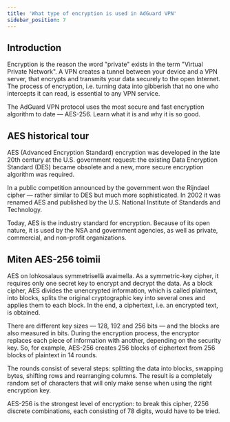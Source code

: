 ```yaml
---
title: 'What type of encryption is used in AdGuard VPN'
sidebar_position: 7
---
```


## Introduction

Encryption is the reason the word "private" exists in the term "Virtual Private Network". A VPN creates a tunnel between your device and a VPN server, that encrypts and transmits your data securely to the open Internet. The process of encryption, i.e. turning data into gibberish that no one who intercepts it can read, is essential to any VPN service.

The AdGuard VPN protocol uses the most secure and fast encryption algorithm to date — AES-256. Learn what it is and why it is so good.

## AES historical tour

AES (Advanced Encryption Standard) encryption was developed in the late 20th century at the U.S. government request: the existing Data Encryption Standard (DES) became obsolete and a new, more secure encryption algorithm was required.

In a public competition announced by the government won the Rijndael cipher — rather similar to DES but much more sophisticated. In 2002 it was renamed AES and published by the U.S. National Institute of Standards and Technology.

Today, AES is the industry standard for encryption. Because of its open nature, it is used by the NSA and government agencies, as well as private, commercial, and non-profit organizations.

## Miten AES-256 toimii

AES on lohkosalaus symmetrisellä avaimella. As a symmetric-key cipher, it requires only one secret key to encrypt and decrypt the data. As a block cipher, AES divides the unencrypted information, which is called plaintext, into blocks, splits the original cryptographic key into several ones and applies them to each block. In the end, a ciphertext, i.e. an encrypted text, is obtained.

There are different key sizes — 128, 192 and 256 bits — and the blocks are also measured in bits. During the encryption process, the encryptor replaces each piece of information with another, depending on the security key. So, for example, AES-256 creates 256 blocks of ciphertext from 256 blocks of plaintext in 14 rounds.

The rounds consist of several steps: splitting the data into blocks, swapping bytes, shifting rows and rearranging columns. The result is a completely random set of characters that will only make sense when using the right encryption key.

AES-256 is the strongest level of encryption: to break this cipher, 2256 discrete combinations, each consisting of 78 digits, would have to be tried.
